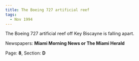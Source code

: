 ```yaml
---  
title: The Boeing 727 artificial reef  
tags:  
  - Nov 1994  
---  
```

  
The Boeing 727 artificial reef off Key Biscayne is falling apart.  
  
Newspapers: **Miami Morning News or The Miami Herald**  
  
Page: **8**, Section: **D** 
